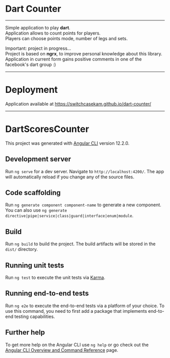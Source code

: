 # Dart Counter

---

Simple application to play **dart**.<br />
Application allows to count points for players.<br />
Players can choose points mode, number of legs and sets. 

Important: project in progress...<br />
Project is based on **ngrx**, to improve personal knowledge about this library.
<br />
Application in current form gains positive comments in one of the facebook's dart group :)

---
# Deployment
Application available at https://switchcasekam.github.io/dart-counter/

----

# DartScoresCounter

This project was generated with [Angular CLI](https://github.com/angular/angular-cli) version 12.2.0.

## Development server

Run `ng serve` for a dev server. Navigate to `http://localhost:4200/`. The app will automatically reload if you change any of the source files.

## Code scaffolding

Run `ng generate component component-name` to generate a new component. You can also use `ng generate directive|pipe|service|class|guard|interface|enum|module`.

## Build

Run `ng build` to build the project. The build artifacts will be stored in the `dist/` directory.

## Running unit tests

Run `ng test` to execute the unit tests via [Karma](https://karma-runner.github.io).

## Running end-to-end tests

Run `ng e2e` to execute the end-to-end tests via a platform of your choice. To use this command, you need to first add a package that implements end-to-end testing capabilities.

## Further help

To get more help on the Angular CLI use `ng help` or go check out the [Angular CLI Overview and Command Reference](https://angular.io/cli) page.
